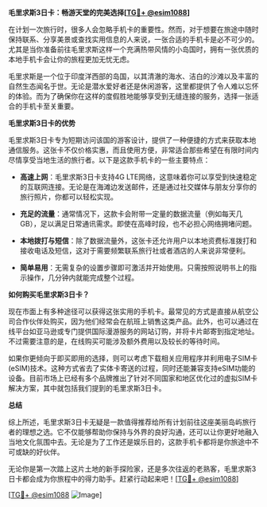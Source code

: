 **毛里求斯3日卡：畅游天堂的完美选择[[TG💪+ @esim1088](https://t.me/s/esim1088)]**

在计划一次旅行时，很多人会忽略手机卡的重要性。然而，对于想要在旅途中随时保持联系、分享美景或查找实用信息的人来说，一张合适的手机卡是必不可少的。尤其是当你准备前往毛里求斯这样一个充满热带风情的小岛国时，拥有一张优质的本地手机卡会让你的旅程更加无忧无虑。

毛里求斯是一个位于印度洋西部的岛国，以其清澈的海水、洁白的沙滩以及丰富的自然生态闻名于世。无论是潜水爱好者还是休闲游客，这里都提供了令人难以忘怀的体验。而为了确保你在这样的度假胜地能够享受到无缝连接的服务，选择一张适合的手机卡至关重要。

**毛里求斯3日卡的优势**

毛里求斯3日卡专为短期访问该国的游客设计，提供了一种便捷的方式来获取本地通信服务。这张卡不仅价格实惠，而且使用方便，非常适合那些希望在有限时间内尽情享受当地生活的旅行者。以下是这款手机卡的一些主要特点：

- **高速上网**：毛里求斯3日卡支持4G LTE网络，这意味着你可以享受到快速稳定的互联网连接。无论是在海滩边发送邮件，还是通过社交媒体与朋友分享你的旅行照片，你都可以轻松实现。
  
- **充足的流量**：通常情况下，这款卡会附带一定量的数据流量（例如每天几GB），足以满足日常通讯需求。即使在高峰时段，也不必担心网络拥堵问题。

- **本地拨打与短信**：除了数据流量外，这张卡还允许用户以本地资费标准拨打和接收电话及短信，这对于需要频繁联系旅行社或者酒店的人来说非常便利。

- **简单易用**：无需复杂的设置步骤即可激活并开始使用。只需按照说明书上的指示操作，几分钟内就能完成整个过程。

**如何购买毛里求斯3日卡？**

现在市面上有多种途径可以获得这张实用的手机卡。最常见的方式是直接从航空公司合作伙伴处购买，因为他们经常会在航班上销售这类产品。此外，也可以通过在线平台如亚马逊或专门提供国际漫游服务的网站订购，并将卡片邮寄到指定地址。不过需要注意的是，在线购买可能涉及额外费用以及较长的等待时间。

如果你更倾向于即买即用的选择，则可以考虑下载相关应用程序并利用电子SIM卡(eSIM)技术。这种方式省去了实体卡寄送的过程，同时还能兼容支持eSIM功能的设备。目前市场上已经有多个品牌推出了针对不同国家和地区优化过的虚拟SIM卡解决方案，其中就包括我们提到的毛里求斯3日卡。

**总结**

综上所述，毛里求斯3日卡无疑是一款值得推荐给所有计划前往这座美丽岛屿旅行者的理想之选。它不仅能够帮助你保持与外界的良好沟通，还可以让你更好地融入当地文化氛围中去。无论是为了工作还是娱乐目的，这款手机卡都将是你旅途中不可或缺的好伙伴。

无论你是第一次踏上这片土地的新手探险家，还是多次往返的老熟客，毛里求斯3日卡都会成为你旅程中的得力助手。赶紧行动起来吧！[[TG💪+ @esim1088](https://t.me/s/esim1088)]

[[TG💪+ @esim1088](https://t.me/s/esim1088) ![Image](https://i.postimg.cc/4NQfJmqS/Snipaste-2025-05-13-00-14-12.png)]